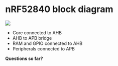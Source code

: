# nRF52840 block diagram

![](https://infocenter.nordicsemi.com/topic/ps_nrf52840/chapters/blockdiagram/doc/image/block.nrf52840.svg)

- Core connected to AHB
- AHB to APB bridge
- RAM and GPIO connected to AHB
- Peripherals connected to APB

**Questions so far?**